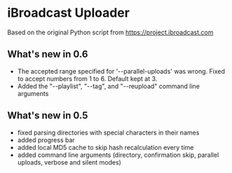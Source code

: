 # iBroadcast Uploader
Based on the original Python script from https://project.ibroadcast.com

## What's new in 0.6
 - The accepted range specified for '--parallel-uploads' was wrong. Fixed to accept numbers from 1 to 6. Default kept at 3.
 - Added the "--playlist", "--tag", and "--reupload" command line arguments

## What's new in 0.5
 - fixed parsing directories with special characters in their names
 - added progress bar
 - added local MD5 cache to skip hash recalculation every time
 - added command line arguments (directory, confirmation skip, parallel uploads, verbose and silent modes)
